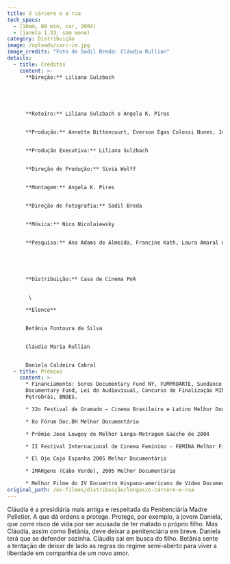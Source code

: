 ```yaml
---
title: O cárcere e a rua
tech_specs:
  - (16mm, 80 min, cor, 2004)
  - (janela 1.33, som mono)
category: Distribuição
image: /uploads/carc-im.jpg
image_credits: "Foto de Sadil Breda: Cláudia Rullian"
details:
  - title: Créditos
    content: >-
      **Direção:** Liliana Sulzbach


       


      **Roteiro:** Liliana Sulzbach e Angela K. Pires


      **Produção:** Annette Bittencourt, Everson Egas Colossi Nunes, José Pedro Goulart e Ricardo Baptista da Silva


      **Produção Executiva:** Liliana Sulzbach


      **Direção de Produção:** Sivia Wolff


      **Montagem:** Angela K. Pires


      **Direção de Fotografia:** Sadil Breda


      **Música:** Nico Nicolaiewsky


      **Pesquisa:** Ana Adams de Almeida, Francine Kath, Laura Amaral e Silvia Wolff


       


      **Distribuição:** Casa de Cinema PoA


       \

      **Elenco**


      Betânia Fontoura da Silva


      Cláudia Maria Rullian 


      Daniela Caldeira Cabral
  - title: Prêmios
    content: >-
      * Financiamento: Soros Documentary Fund NY, FUMPROARTE, Sundance
      Documentary Fund, Lei do Audiovisual, Concurso de Finalização MINC,
      Petrobrás, BNDES.

      * 32o Festival de Gramado – Cinema Brasileiro e Latino Melhor Documentário

      * 8o Fórum Doc.BH Melhor Documentário

      * Prêmio José Lewgoy de Melhor Longa-Metragem Gaúcho de 2004

      * II Festival Internacional de Cinema Feminino - FEMINA Melhor Filme da Competição Internacional

      * El Ojo Cojo Espanha 2005 Melhor Documentário

      * IMARgens (Cabo Verde), 2005 Melhor Documentário

      * Melhor Filme do IV Encuentro Hispano-americano de Vídeo Documental Independiente (México)
original_path: /os-filmes/distribuição/longas/o-cárcere-e-rua
---
```

Cláudia é a presidiária mais antiga e respeitada da Penitenciária Madre Pelletier. A que dá ordens e protege. Protege, por exemplo, a jovem Daniela, que corre risco de vida por ser acusada de ter matado o próprio filho. Mas Cláudia, assim como Betânia, deve deixar a penitenciária em breve. Daniela terá que se defender sozinha. Cláudia sai em busca do filho. Betânia sente a tentação de deixar de lado as regras do regime semi-aberto para viver a liberdade em companhia de um novo amor.